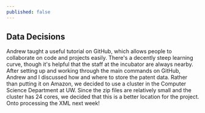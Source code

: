 ```yaml
---
published: false
---
```


## Data Decisions
Andrew taught a useful tutorial on GitHub, which allows people to collaborate on code and projects easily.  There's a decently steep learning curve, though it's helpful that the staff at the incubator are always nearby.  After setting up and working through the main commands on GitHub, Andrew and I discussed how and where to store the patent data.  Rather than putting it on Amazon, we decided to use a cluster in the Computer Science Department at UW.  Since the zip files are relatively small and the cluster has 24 cores, we decided that this is a better location for the project.  Onto processing the XML next week!